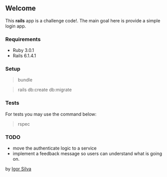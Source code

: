 ## Welcome

This **rails** app is a challenge code!. 
The main goal here is provide a simple login app.

### Requirements 
* Ruby 3.0.1
* Rails 6.1.4.1

### Setup
> bundle

> rails db:create db:migrate

### Tests
For tests you may use the command below:
> rspec

### TODO
* move the authenticate logic to a service
* implement a feedback message so users can understand what is going on. 


by [Igor Silva](https://github.com/guitoaraujo)